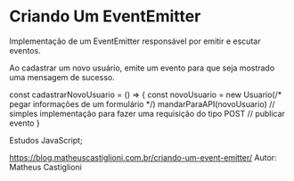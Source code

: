 # Criando Um EventEmitter

Implementação de um EventEmitter responsável por emitir e escutar eventos.

Ao cadastrar um novo usuário, emite um evento para que seja mostrado uma mensagem de sucesso.

const cadastrarNovoUsuario = () => {
    const novoUsuario = new Usuario(/* pegar informações de um formulário */)
    mandarParaAPI(novoUsuario) // simples implementação para fazer uma requisição do tipo POST
    // publicar evento
}

Estudos JavaScript;

https://blog.matheuscastiglioni.com.br/criando-um-event-emitter/
Autor: Matheus Castiglioni
